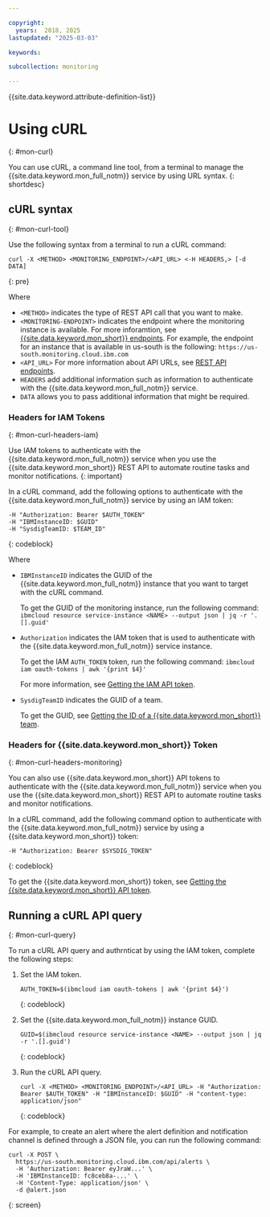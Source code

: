```yaml
---

copyright:
  years:  2018, 2025
lastupdated: "2025-03-03"

keywords: 

subcollection: monitoring

---
```


{{site.data.keyword.attribute-definition-list}}


# Using cURL
{: #mon-curl}

You can use cURL, a command line tool, from a terminal to manage the {{site.data.keyword.mon_full_notm}} service by using URL syntax.
{: shortdesc}


## cURL syntax
{: #mon-curl-tool}

Use the following syntax from a terminal to run a cURL command:

```text
curl -X <METHOD> <MONITORING_ENDPOINT>/<API_URL> <-H HEADERS,> [-d DATA]
```
{: pre}

Where

* `<METHOD>` indicates the type of REST API call that you want to make.
* `<MONITORING-ENDPOINT>` indicates the endpoint where the monitoring instance is available. For more inforamtion, see [{{site.data.keyword.mon_short}} endpoints](/docs/monitoring?topic=monitoring-endpoints). For example, the endpoint for an instance that is available in us-south is the following: `https://us-south.monitoring.cloud.ibm.com`
* `<API_URL>` For more information about API URLs, see [REST API endpoints](/docs/monitoring?topic=monitoring-endpoints#endpoints_rest_api).
* `HEADERS` add additional information such as information to authenticate with the {{site.data.keyword.mon_full_notm}} service.
* `DATA` allows you to pass additional information that might be required.



### Headers for IAM Tokens
{: #mon-curl-headers-iam}

Use IAM tokens to authenticate with the {{site.data.keyword.mon_full_notm}} service when you use the {{site.data.keyword.mon_short}} REST API to automate routine tasks and monitor notifications.
{: important}

In a cURL command, add the following options to authenticate with the {{site.data.keyword.mon_full_notm}} service by using an IAM token:

```text
-H "Authorization: Bearer $AUTH_TOKEN"
-H "IBMInstanceID: $GUID"
-H "SysdigTeamID: $TEAM_ID"
```
{: codeblock}

Where

* `IBMInstanceID` indicates the GUID of the {{site.data.keyword.mon_full_notm}} instance that you want to target with the cURL command.

    To get the GUID of the monitoring instance, run the following command: `ibmcloud resource service-instance <NAME> --output json | jq -r '.[].guid'`

* `Authorization` indicates the IAM token that is used to authenticate with the {{site.data.keyword.mon_full_notm}} service instance.

    To get the IAM `AUTH_TOKEN` token, run the following command: `ibmcloud iam oauth-tokens | awk '{print $4}'`

    For more information, see [Getting the IAM API token](/docs/monitoring?topic=monitoring-api_token#api_iam_token_get).

* `SysdigTeamID` indicates the GUID of a team.

    To get the GUID, see [Getting the ID of a {{site.data.keyword.mon_short}} team](/docs/monitoring?topic=monitoring-team_id).


### Headers for {{site.data.keyword.mon_short}} Token
{: #mon-curl-headers-monitoring}

You can also use {{site.data.keyword.mon_short}} API tokens to authenticate with the {{site.data.keyword.mon_full_notm}} service when you use the {{site.data.keyword.mon_short}} REST API to automate routine tasks and monitor notifications.

In a cURL command, add the following command option to authenticate with the {{site.data.keyword.mon_full_notm}} service by using a {{site.data.keyword.mon_short}} token:

```text
-H "Authorization: Bearer $SYSDIG_TOKEN"
```
{: codeblock}

To get the {{site.data.keyword.mon_short}} token, see [Getting the {{site.data.keyword.mon_short}} API token](/docs/monitoring?topic=monitoring-api_monitoring_token).



## Running a cURL API query
{: #mon-curl-query}

To run a cURL API query and authrnticat by using the IAM token, complete the following steps:

1. Set the IAM token.

    ```text
    AUTH_TOKEN=$(ibmcloud iam oauth-tokens | awk '{print $4}')
    ```
    {: codeblock}

2. Set the {{site.data.keyword.mon_full_notm}} instance GUID.

    ```text
    GUID=$(ibmcloud resource service-instance <NAME> --output json | jq -r '.[].guid')
    ```
    {: codeblock}

3. Run the cURL API query.

    ```text
    curl -X <METHOD> <MONITORING_ENDPOINT>/<API_URL> -H "Authorization: Bearer $AUTH_TOKEN" -H "IBMInstanceID: $GUID" -H "content-type: application/json"
    ```
    {: codeblock}


For example, to create an alert where the alert definition and notification channel is defined through a JSON file, you can run the following command:

```text
curl -X POST \
  https://us-south.monitoring.cloud.ibm.com/api/alerts \
  -H 'Authorization: Bearer eyJraW...' \
  -H 'IBMInstanceID: fc8ceb8a-...' \
  -H 'Content-Type: application/json' \
  -d @alert.json
```
{: screen}
